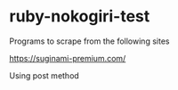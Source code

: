# ruby-nokogiri-test

Programs to scrape from the following sites

https://suginami-premium.com/

Using post method

